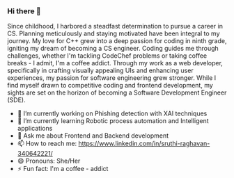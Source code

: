 ### Hi there 👋
Since childhood, I harbored a steadfast determination to pursue a career in CS. Planning meticulously and staying motivated have been integral to my journey. My love for C++ grew into a deep passion for coding in ninth grade, igniting my dream of becoming a CS engineer. Coding guides me through challenges, whether I'm tackling CodeChef problems or taking coffee breaks - I admit, I'm a coffee addict. Through my work as a web developer, specifically in crafting visually appealing UIs and enhancing user experiences, my passion for software engineering grew stronger. While I find myself drawn to competitive coding and frontend development, my sights are set on the horizon of becoming a Software Development Engineer (SDE).
- 🔭 I’m currently working on Phishing detection with XAI techniques
- 🌱 I’m currently learning Robotic process automation and Intelligent applications
- 💬 Ask me about Frontend and Backend development 
- 📫 How to reach me: https://www.linkedin.com/in/sruthi-raghavan-340642221/
- 😄 Pronouns: She/Her
- ⚡ Fun fact: I'm a coffee - addict


<!--
**Sruthi-2002/Sruthi-2002** is a ✨ _special_ ✨ repository because its `README.md` (this file) appears on your GitHub profile.

Here are some ideas to get you started:

### 🔭 I’m currently working on Phishing detection with XAI techniques
- 🌱 I’m currently learning Robotic process automation and Intelligent applications
- 💬 Ask me about Frontend and Backend development 
- 📫 How to reach me: 
- 😄 Pronouns: She/Her
- ⚡ Fun fact: I'm a coffee - addict
-->
